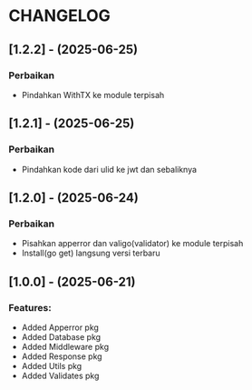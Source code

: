 # CHANGELOG

## [1.2.2] - (2025-06-25)
### Perbaikan
- Pindahkan WithTX ke module terpisah

## [1.2.1] - (2025-06-25)
### Perbaikan
- Pindahkan kode dari ulid ke jwt dan sebaliknya

## [1.2.0] - (2025-06-24)
### Perbaikan
- Pisahkan apperror dan valigo(validator) ke module terpisah
- Install(go get) langsung versi terbaru

## [1.0.0] - (2025-06-21)
### Features:
 - Added Apperror pkg
 - Added Database pkg
 - Added Middleware pkg
 - Added Response pkg
 - Added Utils pkg
 - Added Validates pkg